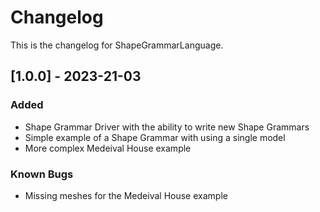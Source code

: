 # Changelog
This is the changelog for ShapeGrammarLanguage.

## [1.0.0] - 2023-21-03
### Added
- Shape Grammar Driver with the ability to write new Shape Grammars
- Simple example of a Shape Grammar with using a single model
- More complex Medeival House example

### Known Bugs
- Missing meshes for the Medeival House example

